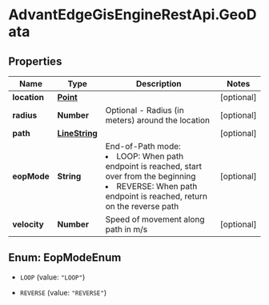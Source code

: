 # AdvantEdgeGisEngineRestApi.GeoData

## Properties
Name | Type | Description | Notes
------------ | ------------- | ------------- | -------------
**location** | [**Point**](Point.md) |  | [optional] 
**radius** | **Number** | Optional - Radius (in meters) around the location | [optional] 
**path** | [**LineString**](LineString.md) |  | [optional] 
**eopMode** | **String** | End-of-Path mode: <li>LOOP: When path endpoint is reached, start over from the beginning <li>REVERSE: When path endpoint is reached, return on the reverse path | [optional] 
**velocity** | **Number** | Speed of movement along path in m/s | [optional] 


<a name="EopModeEnum"></a>
## Enum: EopModeEnum


* `LOOP` (value: `"LOOP"`)

* `REVERSE` (value: `"REVERSE"`)




